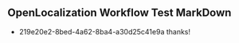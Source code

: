 ## OpenLocalization Workflow Test MarkDown
* 219e20e2-8bed-4a62-8ba4-a30d25c41e9a thanks!

<!--HONumber=Jul16_HO3-->


